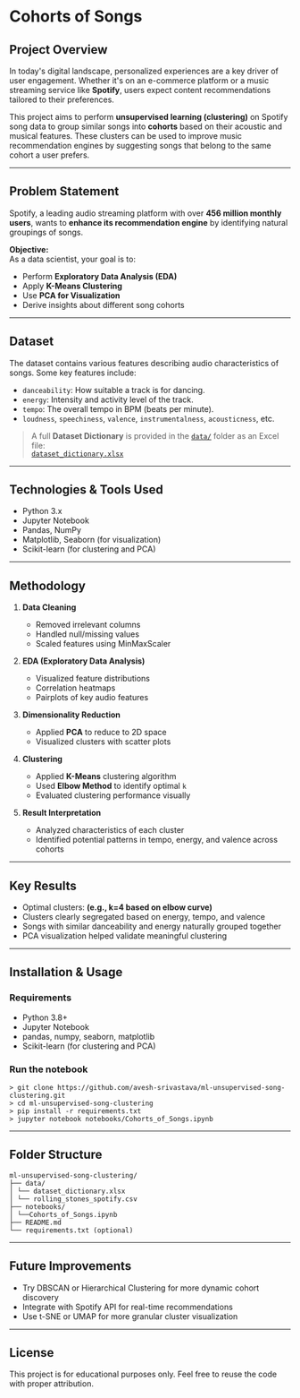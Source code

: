 # Cohorts of Songs

## Project Overview

In today's digital landscape, personalized experiences are a key driver of user engagement. Whether it's on an e-commerce platform or a music streaming service like **Spotify**, users expect content recommendations tailored to their preferences.

This project aims to perform **unsupervised learning (clustering)** on Spotify song data to group similar songs into **cohorts** based on their acoustic and musical features. These clusters can be used to improve music recommendation engines by suggesting songs that belong to the same cohort a user prefers.

---

## Problem Statement

Spotify, a leading audio streaming platform with over **456 million monthly users**, wants to **enhance its recommendation engine** by identifying natural groupings of songs. 

**Objective:**  
As a data scientist, your goal is to:
- Perform **Exploratory Data Analysis (EDA)**
- Apply **K-Means Clustering**
- Use **PCA for Visualization**
- Derive insights about different song cohorts

---

## Dataset

The dataset contains various features describing audio characteristics of songs. Some key features include:

- `danceability`: How suitable a track is for dancing.
- `energy`: Intensity and activity level of the track.
- `tempo`: The overall tempo in BPM (beats per minute).
- `loudness`, `speechiness`, `valence`, `instrumentalness`, `acousticness`, etc.

> A full **Dataset Dictionary** is provided in the [`data/`](./data/) folder as an Excel file:  
> [`dataset_dictionary.xlsx`](./data/dataset_dictionary.xlsx)

---

## Technologies & Tools Used

- Python 3.x
- Jupyter Notebook
- Pandas, NumPy
- Matplotlib, Seaborn (for visualization)
- Scikit-learn (for clustering and PCA)

---

## Methodology

1. **Data Cleaning**
   - Removed irrelevant columns
   - Handled null/missing values
   - Scaled features using MinMaxScaler

2. **EDA (Exploratory Data Analysis)**
   - Visualized feature distributions
   - Correlation heatmaps
   - Pairplots of key audio features

3. **Dimensionality Reduction**
   - Applied **PCA** to reduce to 2D space
   - Visualized clusters with scatter plots

4. **Clustering**
   - Applied **K-Means** clustering algorithm
   - Used **Elbow Method** to identify optimal `k`
   - Evaluated clustering performance visually

5. **Result Interpretation**
   - Analyzed characteristics of each cluster
   - Identified potential patterns in tempo, energy, and valence across cohorts

---

## Key Results

- Optimal clusters: **(e.g., k=4 based on elbow curve)**  
- Clusters clearly segregated based on energy, tempo, and valence
- Songs with similar danceability and energy naturally grouped together
- PCA visualization helped validate meaningful clustering

---

## Installation & Usage

### Requirements
- Python 3.8+
- Jupyter Notebook
- pandas, numpy, seaborn, matplotlib
- Scikit-learn (for clustering and PCA)

### Run the notebook

```
> git clone https://github.com/avesh-srivastava/ml-unsupervised-song-clustering.git
> cd ml-unsupervised-song-clustering
> pip install -r requirements.txt
> jupyter notebook notebooks/Cohorts_of_Songs.ipynb
```

---

## Folder Structure

```
ml-unsupervised-song-clustering/
├── data/
│ └── dataset_dictionary.xlsx
│ └── rolling_stones_spotify.csv
├── notebooks/
│ └──Cohorts_of_Songs.ipynb
├── README.md
└── requirements.txt (optional)
```

---

## Future Improvements

- Try DBSCAN or Hierarchical Clustering for more dynamic cohort discovery
- Integrate with Spotify API for real-time recommendations
- Use t-SNE or UMAP for more granular cluster visualization

--- 

## License

This project is for educational purposes only. Feel free to reuse the code with proper attribution.
